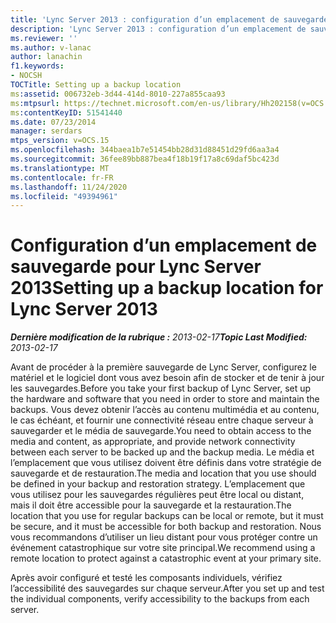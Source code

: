 ```yaml
---
title: 'Lync Server 2013 : configuration d’un emplacement de sauvegarde'
description: 'Lync Server 2013 : configuration d’un emplacement de sauvegarde'
ms.reviewer: ''
ms.author: v-lanac
author: lanachin
f1.keywords:
- NOCSH
TOCTitle: Setting up a backup location
ms:assetid: 006732eb-3d44-414d-8010-227a855caa93
ms:mtpsurl: https://technet.microsoft.com/en-us/library/Hh202158(v=OCS.15)
ms:contentKeyID: 51541440
ms.date: 07/23/2014
manager: serdars
mtps_version: v=OCS.15
ms.openlocfilehash: 344baea1b7e51454bb28d31d88451d29fd6aa3a4
ms.sourcegitcommit: 36fee89bb887bea4f18b19f17a8c69daf5bc423d
ms.translationtype: MT
ms.contentlocale: fr-FR
ms.lasthandoff: 11/24/2020
ms.locfileid: "49394961"
---
```

# <a name="setting-up-a-backup-location-for-lync-server-2013"></a><span data-ttu-id="9c4dc-103">Configuration d’un emplacement de sauvegarde pour Lync Server 2013</span><span class="sxs-lookup"><span data-stu-id="9c4dc-103">Setting up a backup location for Lync Server 2013</span></span>

<div data-xmlns="http://www.w3.org/1999/xhtml">

<div class="topic" data-xmlns="http://www.w3.org/1999/xhtml" data-msxsl="urn:schemas-microsoft-com:xslt" data-cs="https://msdn.microsoft.com/">

<div data-asp="https://msdn2.microsoft.com/asp">



</div>

<div id="mainSection">

<div id="mainBody"><span data-ttu-id="9c4dc-104">

<span> </span></span><span class="sxs-lookup"><span data-stu-id="9c4dc-104">

<span> </span></span></span>

<span data-ttu-id="9c4dc-105">_**Dernière modification de la rubrique :** 2013-02-17_</span><span class="sxs-lookup"><span data-stu-id="9c4dc-105">_**Topic Last Modified:** 2013-02-17_</span></span>

<span data-ttu-id="9c4dc-106">Avant de procéder à la première sauvegarde de Lync Server, configurez le matériel et le logiciel dont vous avez besoin afin de stocker et de tenir à jour les sauvegardes.</span><span class="sxs-lookup"><span data-stu-id="9c4dc-106">Before you take your first backup of Lync Server, set up the hardware and software that you need in order to store and maintain the backups.</span></span> <span data-ttu-id="9c4dc-107">Vous devez obtenir l’accès au contenu multimédia et au contenu, le cas échéant, et fournir une connectivité réseau entre chaque serveur à sauvegarder et le média de sauvegarde.</span><span class="sxs-lookup"><span data-stu-id="9c4dc-107">You need to obtain access to the media and content, as appropriate, and provide network connectivity between each server to be backed up and the backup media.</span></span> <span data-ttu-id="9c4dc-108">Le média et l’emplacement que vous utilisez doivent être définis dans votre stratégie de sauvegarde et de restauration.</span><span class="sxs-lookup"><span data-stu-id="9c4dc-108">The media and location that you use should be defined in your backup and restoration strategy.</span></span> <span data-ttu-id="9c4dc-109">L’emplacement que vous utilisez pour les sauvegardes régulières peut être local ou distant, mais il doit être accessible pour la sauvegarde et la restauration.</span><span class="sxs-lookup"><span data-stu-id="9c4dc-109">The location that you use for regular backups can be local or remote, but it must be secure, and it must be accessible for both backup and restoration.</span></span> <span data-ttu-id="9c4dc-110">Nous vous recommandons d’utiliser un lieu distant pour vous protéger contre un événement catastrophique sur votre site principal.</span><span class="sxs-lookup"><span data-stu-id="9c4dc-110">We recommend using a remote location to protect against a catastrophic event at your primary site.</span></span>

<span data-ttu-id="9c4dc-111">Après avoir configuré et testé les composants individuels, vérifiez l’accessibilité des sauvegardes sur chaque serveur.</span><span class="sxs-lookup"><span data-stu-id="9c4dc-111">After you set up and test the individual components, verify accessibility to the backups from each server.</span></span>

<span data-ttu-id="9c4dc-112"></div>

<span> </span>

</div>

</div>

</span><span class="sxs-lookup"><span data-stu-id="9c4dc-112"></div>

<span> </span>

</div>

</div>

</span></span></div>

